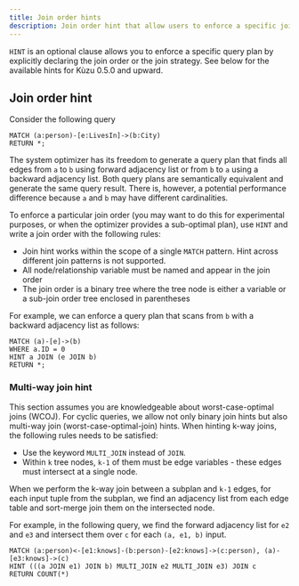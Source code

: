 ```yaml
---
title: Join order hints
description: Join order hint that allow users to enforce a specific join order
---
```


`HINT` is an optional clause allows you to enforce a specific query plan by explicitly declaring the join order or
the join strategy. See below for the available hints for Kùzu 0.5.0 and upward.

## Join order hint

Consider the following query
```cypher
MATCH (a:person)-[e:LivesIn]->(b:City)
RETURN *;
```
The system optimizer has its freedom to generate a query plan that finds all edges from `a` to `b` using forward adjacency list or from `b` to `a` using a backward adjacency list. Both query plans are semantically equivalent and generate the same query result. There is, however, a potential performance difference because `a` and `b` may have different cardinalities.

To enforce a particular join order (you may want to do this for experimental purposes, or when the optimizer provides a sub-optimal plan), use `HINT` and write a join order with the following rules:
- Join hint works within the scope of a single `MATCH` pattern. Hint across different join patterns is not supported.
- All node/relationship variable must be named and appear in the join order
- The join order is a binary tree where the tree node is either a variable or a sub-join order tree enclosed in parentheses


For example, we can enforce a query plan that scans from `b` with a backward adjacency list as follows:
```cypher
MATCH (a)-[e]->(b)
WHERE a.ID = 0
HINT a JOIN (e JOIN b)
RETURN *;
```

### Multi-way join hint

This section assumes you are knowledgeable about worst-case-optimal joins (WCOJ). For cyclic queries, we allow not only binary join hints but also multi-way join (worst-case-optimal-join) hints. When hinting k-way joins, the following rules needs to be satisfied:

- Use the keyword `MULTI_JOIN` instead of `JOIN`.
- Within `k` tree nodes, `k-1` of them must be edge variables - these edges must intersect at a single node.

When we perform the k-way join between a subplan and `k-1` edges, for each input tuple from the subplan, we find an adjacency list from each edge table and sort-merge join them on the intersected node.

For example, in the following query, we find the forward adjacency list for `e2` and `e3` and intersect them over `c` for each `(a, e1, b)` input.
```cypher
MATCH (a:person)<-[e1:knows]-(b:person)-[e2:knows]->(c:person), (a)-[e3:knows]->(c)
HINT (((a JOIN e1) JOIN b) MULTI_JOIN e2 MULTI_JOIN e3) JOIN c
RETURN COUNT(*)
```
